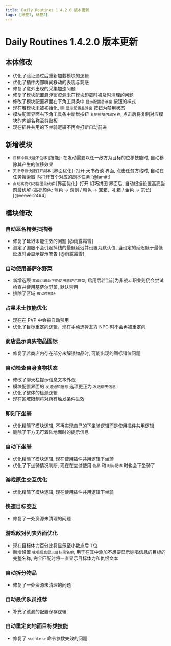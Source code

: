 ```yaml
---
title: Daily Routines 1.4.2.0 版本更新
tags: [标签1, 标签2]
---
```


# Daily Routines 1.4.2.0 版本更新

## 本体修改
- 优化了验证通过后重新加载模块的逻辑
- 优化了插件内部瞬间移动的表现与观感
- 修复了意外出现的采集加速问题
- 修复了模块配置悬浮窗资源未在模块卸载时被及时清理的问题
- 修改了模块配置界面右下角工具条中 `显示配置悬浮窗` 按钮的样式
- 现在若模块未被初始化, 则 `显示配置悬浮窗` 按钮为禁用状态
- 模块配置界面右下角工具条中新增按钮 `复制模块内部名称`, 点击后将复制对应模块的内部名称至剪贴板
- 现在插件共用的下坐骑逻辑不再会打断自动前进

## 新增模块
- `目标冲锋技能不位移` [技能]: 在发动需要以任一敌方为目标的位移技能时, 自动移除其产生的位移效果
- `天书奇谈快捷打开副本` [界面优化]: 打开 天书奇谈 界面, 点击任务方格时, 自动在 任务搜索器 内打开首个对应的副本任务 [@lamitt]
- `自动高亮幻巧拼图最优解` [界面优化]: 打开 幻巧拼图 界面后, 自动根据设置高亮当前最优解 (高亮颜色: 蓝色 → 双剑 / 粉色 → 宝箱、礼箱 / 金色 → 宗长) [@veever2464]

## 模块修改
### 自动恶名精英扫描器
- 修复了延迟未能生效的问题 [@雨露霜雪]
- 测定了国服不会引起掉线的最低延迟并设置为默认值, 当设定的延迟低于最低延迟时会显示提示警告 [@雨露霜雪]
### 自动使用基萨尔野菜
- 新增选项 `非战斗职业下仍使用基萨尔野菜`, 启用后若当前为非战斗职业则仍会尝试检查并使用基萨尔野菜, 默认禁用
- 排除了区域 `狼狱停船场`
### 占星术士技能优化
- 现在在 PVP 中会被自动禁用
- 优化了目标重定向逻辑，现在手动选择友方 NPC 时不会再被重定向
### 商店显示真实物品图标
- 修复了若商店内存在部分未解锁物品时, 可能出现的图标错位问题
### 自动检查自身食物状态
- 修改了聊天栏提示信息文本外观
- 模块配置界面的 `发送通知信息` 选项更正为 `发送聊天信息`
- 优化了整体的检测逻辑
- 现在区域限制将对所有触发条件生效
### 即刻下坐骑
- 优化精简了模块逻辑, 不再实现自己的下坐骑逻辑而是使用插件共用逻辑
- 删除了下方无可着陆地面时的提示信息
### 自动下坐骑
- 优化精简了模块逻辑, 现在使用插件共用逻辑下坐骑
- 优化了下坐骑情况判断, 现在在尝试使用 `物品` 和 `时尚配饰` 时也会下坐骑了
### 游戏原生交互优化
- 优化精简了模块逻辑, 现在使用插件共用逻辑下坐骑
### 快速目标交互
- 修复了一处资源未清理的问题
### 游戏敌对列表界面优化
- 现在目标体力百分比将显示至小数点后 1 位
- 新增设置 `咏唱信息显示目标黑名单`, 用于在其中添加不想要显示咏唱信息的目标的完整名称, 完全匹配时将一直显示目标体力和仇恨文本
### 自动拆分物品
- 修复了一处资源未清理的问题
### 自动最优队员推荐
- 补充了遗漏的配置保存逻辑
### 自动重定向地面目标类技能
- 修复了 `<center>` 命令参数失效的问题